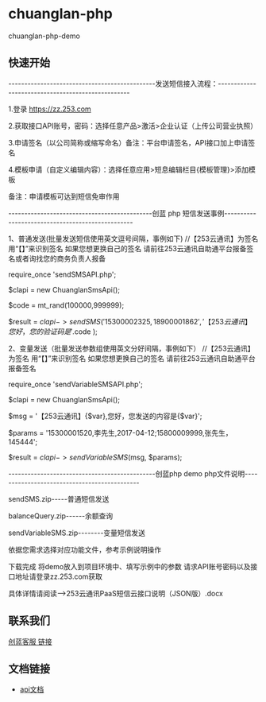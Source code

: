 # chuanglan-php
chuanglan-php-demo

## 快速开始

----------------------------------------------发送短信接入流程：--------------------------------------------------

1.登录 https://zz.253.com

2.获取接口API账号，密码：选择任意产品>激活>企业认证（上传公司营业执照）

3.申请签名（以公司简称或缩写命名）备注：平台申请签名，API接口加上申请签名

4.模板申请（自定义编辑内容）：选择任意应用>短息编辑栏目{模板管理}>添加模板  


备注：申请模板可达到短信免审作用


---------------------------------------------创蓝 php 短信发送事例-------------------------------------------------

1、普通发送(批量发送短信使用英文逗号间隔，事例如下)
//【253云通讯】为签名 用“【】”来识别签名 如果您想更换自己的签名 请前往253云通讯自助通平台报备签名或者询找您的商务负责人报备

require_once 'sendSMSAPI.php';

$clapi  = new ChuanglanSmsApi();

$code = mt_rand(100000,999999);

$result = $clapi->sendSMS('15300002325,18900001862','【253云通讯】您好，您的验证码是'.$code ); 

2、变量发送（批量发送参数组使用英文分好间隔，事例如下）
 //【253云通讯】为签名 用“【】”来识别签名 如果您想更换自己的签名 请前往253云通讯自助通平台报备签名
 
require_once 'sendVariableSMSAPI.php';

$clapi  = new ChuanglanSmsApi();

$msg = '【253云通讯】{$var},您好，您发送的内容是{$var}';

$params = '15300001520,李先生,2017-04-12;15800009999,张先生，145444';

$result = $clapi->sendVariableSMS($msg, $params);

----------------------------------------------创蓝php demo php文件说明---------------------------------------------

sendSMS.zip-----普通短信发送

balanceQuery.zip------余额查询

sendVariableSMS.zip--------变量短信发送 

依据您需求选择对应功能文件，参考示例说明操作

下载完成 将demo放入到项目环境中、填写示例中的参数 请求API账号密码以及接口地址请登录zz.253.com获取

具体详情请阅读-->253云通讯PaaS短信云接口说明（JSON版）.docx

## 联系我们



[创蓝客服 链接](https://kefu253.udesk.cn/im_client/?web_plugin_id=47820={"name":"github"})



## 文档链接
- [api文档](https://www.253.com/#/document/1)
